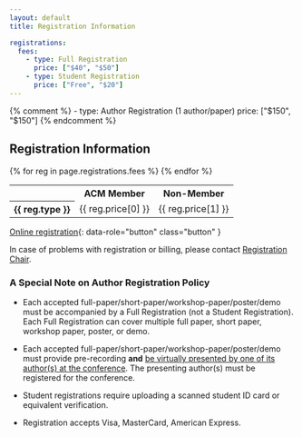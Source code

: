 ```yaml
---
layout: default
title: Registration Information

registrations:
  fees:
    - type: Full Registration
      price: ["$40", "$50"]
    - type: Student Registration
      price: ["Free", "$20"]
---
```


{% comment %}
    - type: Author Registration (1 author/paper)
      price: ["$150", "$150"]
{% endcomment %}
      

## Registration Information

<div class="border ui-corner-all ui-shadow">
  <table class="sponsorlevels">
    <tbody>
      <tr>
        <th style="text-align:left"></th>
        <th>ACM Member</th>
        <th>Non-Member</th>
      </tr>
      {% for reg in page.registrations.fees %}
      <tr>
        <th style="text-align:left">{{ reg.type }}</th>
        <td> {{ reg.price[0] }} </td>
        <td> {{ reg.price[1] }} </td>
      </tr>
      {% endfor %}
    </tbody>
  </table>
</div>


[Online registration](https://www.cvent.com/d/r7qs8b){: data-role="button" class="button" }

In case of problems with registration or billing, please contact [Registration Chair](mailto:KimKhoa.Nguyen@etsmtl.ca,marie@mjmontpetit.com).


### A Special Note on Author Registration Policy

- Each accepted full-paper/short-paper/workshop-paper/poster/demo must be accompanied by a Full Registration (not a Student Registration). Each Full Registration can cover multiple full paper, short paper, workshop paper, poster, or demo.

- Each accepted full-paper/short-paper/workshop-paper/poster/demo must provide pre-recording **and** <u>be virtually presented by one of its author(s) at the conference</u>. The presenting author(s) must be registered for the conference.

- Student registrations require uploading a scanned student ID card or equivalent verification.

- Registration accepts Visa, MasterCard, American Express.
